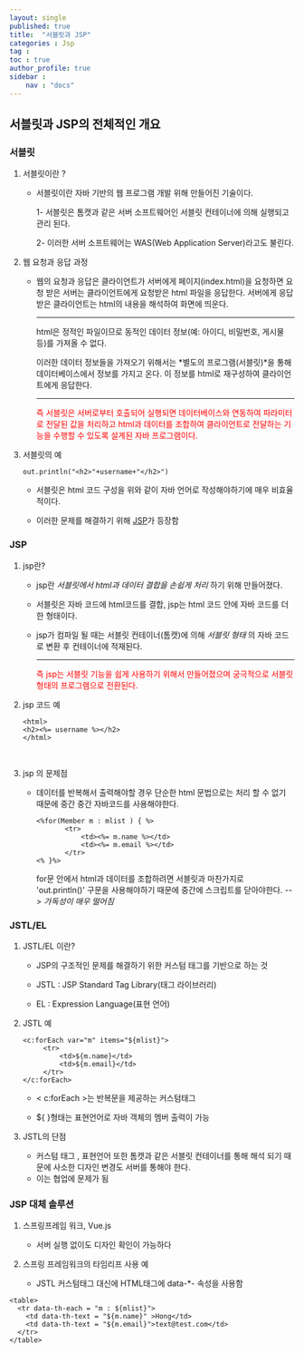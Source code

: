 ```yaml
---
layout: single
published: true
title:  "서블릿과 JSP"
categories : Jsp
tag : 
toc : true
author_profile: true
sidebar :
    nav : "docs"
---
```




## 서블릿과 JSP의 전체적인 개요



### 서블릿

1. 서블릿이란 ?
   - 서블릿이란 자바 기반의 웹 프로그램 개발 위해 만들어진 기술이다. 
   
     1- 서블릿은 톰캣과 같은 서버 소프트웨어인 서블릿 컨테이너에 의해 실행되고 관리 된다.
   
     2- 이러한 서버 소프트웨어는 WAS(Web Application Server)라고도 불린다.

2. 웹 요청과 응답 과정 

   - 웹의 요청과 응답은 클라이언트가 서버에게 페이지(index.html)을 요청하면 요청 받은 서버는 클라이언트에게 요청받은 html 파일을 응답한다. 서버에게 응답받은 클라이언트는 html의 내용을 해석하여 화면에 띄운다. 

     <hr>

     html은 정적인 파일이므로 동적인 데이터 정보(예: 아이디, 비밀번호, 게시물 등)를 가져올 수 없다.

     이러한 데이터 정보들을 가져오기 위해서는 *별도의 프로그램(서블릿)*을 통해 데이터베이스에서  정보를 가지고 온다. 이 정보를 html로 재구성하여 클라이언트에게 응답한다.

     <hr>

     <p style="color:red">즉 서블릿은 서버로부터 호출되어 실행되면 데이터베이스와 연동하여 파라미터로 전달된 값을 처리하고 html과 데이터를 조합하여 클라이언트로 전달하는 기능을 수행할 수 있도록 설계된 자바 프로그램이다.</p>

3. 서블릿의 예

   ```
   out.println("<h2>"+username+"</h2>")
   ```

   - 서블릿은 html 코드 구성을 위와 같이 자바 언어로 작성해야하기에 매우 비효율적이다.

   - 이러한 문제를 해결하기 위해 <u>JSP</u>가 등장함



   

### JSP

1. jsp란?

   - jsp란 _서블릿에서 html과 데이터 결합을 손쉽게 처리_ 하기 위해 만들어졌다. 

   - 서블릿은 자바 코드에 html코드를 결합, jsp는 html 코드 안에 자바 코드를 더한 형태이다.

   - jsp가 컴파일 될 때는 서블릿 컨테이너(톰캣)에 의해  _서블릿 형태_ 의 자바 코드로 변환 후 컨테이너에 적재된다.

     <hr>

      <p style="color:red">즉 jsp는 서블릿 기능을 쉽게 사용하기 위해서 만들어졌으며 궁극적으로 서블릿 형태의 프로그램으로 전환된다.</p>

2. jsp 코드 예
   ```
   <html>
   <h2><%= username %></h2>
   </html>
   ```

​    

3. jsp 의 문제점

   - 데이터를 반복해서 출력해야할 경우 단순한 html 문법으로는 처리 할 수 없기 때문에 중간 중간 자바코드를 사용해야한다. 

     ```
     <%for(Member m : mlist ) { %>
     		<tr>
     			<td><%= m.name %></td>
     			<td><%= m.email %></td>
     		</tr>
     <% }%>
     ```

     for문 안에서 html과 데이터를 조합하려면 서블릿과 마찬가지로 'out.println()' 구문을 사용해야하기 때문에 중간에 스크립트를 닫아야한다.  --> _가독성이 매우 떨어짐_



### JSTL/EL

1. JSTL/EL 이란? 

   - JSP의 구조적인 문제를 해결하기 위한 커스텀 태그를 기반으로 하는 것

   - JSTL : JSP Standard Tag Library(태그 라이브러리)

   - EL : Expression Language(표현 언어)

   

2. JSTL 예

   ```
   <c:forEach var="m" items="${mlist}">
   		<tr>
   			<td>${m.name}</td>
   			<td>${m.email}</td>
   		</tr>
   </c:forEach>
   ```

   - < c:forEach >는 반복문을 제공하는 커스텀태그
   
   - ${       }형태는 표현언어로 자바 객체의 멤버 출력이 가능   
   
     
   
3. JSTL의 단점

   - 커스텀 태그 , 표현언어 또한 톰캣과 같은 서블릿 컨테이너를 통해 해석 되기 때문에 사소한  디자인 변경도 서버를 통해야 한다.
   - 이는 협업에 문제가 됨
   



### JSP 대체 솔루션 

1. 스프링프레임 워크, Vue.js
   - 서버 실행 없이도 디자인 확인이 가능하다

2. 스프링 프레임워크의 타임리프 사용 예
   - JSTL 커스텀태그 대신에 HTML태그에 data-*- 속성을 사용함

```
<table>
  <tr data-th-each = "m : ${mlist}">
  	<td data-th-text = "${m.name}" >Hong</td>
  	<td data-th-text = "${m.email}">text@test.com</td>
  </tr>
</table>
```



   

   

   

   

   

   